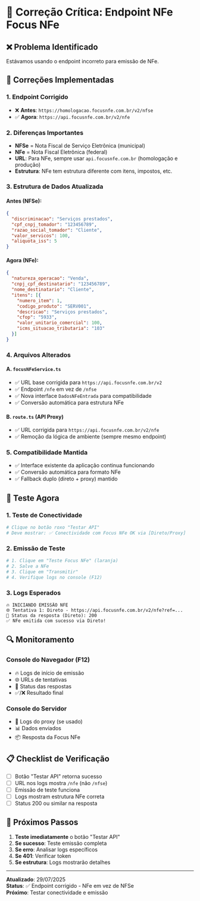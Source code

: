 # 🎯 Correção Crítica: Endpoint NFe Focus NFe

## ❌ Problema Identificado
Estávamos usando o endpoint incorreto para emissão de NFe.

## 🔧 Correções Implementadas

### **1. Endpoint Corrigido**
- ❌ **Antes**: `https://homologacao.focusnfe.com.br/v2/nfse`
- ✅ **Agora**: `https://api.focusnfe.com.br/v2/nfe`

### **2. Diferenças Importantes**
- **NFSe** = Nota Fiscal de Serviço Eletrônica (municipal)
- **NFe** = Nota Fiscal Eletrônica (federal)
- **URL**: Para NFe, sempre usar `api.focusnfe.com.br` (homologação e produção)
- **Estrutura**: NFe tem estrutura diferente com itens, impostos, etc.

### **3. Estrutura de Dados Atualizada**

#### **Antes (NFSe)**:
```json
{
  "discriminacao": "Serviços prestados",
  "cpf_cnpj_tomador": "123456789",
  "razao_social_tomador": "Cliente",
  "valor_servicos": 100,
  "aliquota_iss": 5
}
```

#### **Agora (NFe)**:
```json
{
  "natureza_operacao": "Venda",
  "cnpj_cpf_destinatario": "123456789",
  "nome_destinatario": "Cliente",
  "itens": [{
    "numero_item": 1,
    "codigo_produto": "SERV001",
    "descricao": "Serviços prestados",
    "cfop": "5933",
    "valor_unitario_comercial": 100,
    "icms_situacao_tributaria": "103"
  }]
}
```

### **4. Arquivos Alterados**

#### **A. `focusNFeService.ts`**
- ✅ URL base corrigida para `https://api.focusnfe.com.br/v2`
- ✅ Endpoint `/nfe` em vez de `/nfse`
- ✅ Nova interface `DadosNFeEntrada` para compatibilidade
- ✅ Conversão automática para estrutura NFe

#### **B. `route.ts` (API Proxy)**
- ✅ URL corrigida para `https://api.focusnfe.com.br/v2/nfe`
- ✅ Remoção da lógica de ambiente (sempre mesmo endpoint)

### **5. Compatibilidade Mantida**
- ✅ Interface existente da aplicação continua funcionando
- ✅ Conversão automática para formato NFe
- ✅ Fallback duplo (direto + proxy) mantido

## 🧪 Teste Agora

### **1. Teste de Conectividade**
```bash
# Clique no botão roxo "Testar API"
# Deve mostrar: ✅ Conectividade com Focus NFe OK via [Direto/Proxy]
```

### **2. Emissão de Teste**
```bash
# 1. Clique em "Teste Focus NFe" (laranja)
# 2. Salve a NFe
# 3. Clique em "Transmitir"
# 4. Verifique logs no console (F12)
```

### **3. Logs Esperados**
```
🔥 INICIANDO EMISSÃO NFE
🌐 Tentativa 1: Direto - https://api.focusnfe.com.br/v2/nfe?ref=...
📡 Status da resposta (Direto): 200
✅ NFe emitida com sucesso via Direto!
```

## 🔍 Monitoramento

### **Console do Navegador (F12)**
- 🔥 Logs de início de emissão
- 🌐 URLs de tentativas
- 📡 Status das respostas
- ✅/❌ Resultado final

### **Console do Servidor**
- 🔄 Logs do proxy (se usado)
- 📊 Dados enviados
- 📦 Resposta da Focus NFe

## 📋 Checklist de Verificação

- [ ] Botão "Testar API" retorna sucesso
- [ ] URL nos logs mostra `/nfe` (não `/nfse`)
- [ ] Emissão de teste funciona
- [ ] Logs mostram estrutura NFe correta
- [ ] Status 200 ou similar na resposta

## 🎯 Próximos Passos

1. **Teste imediatamente** o botão "Testar API"
2. **Se sucesso**: Teste emissão completa
3. **Se erro**: Analisar logs específicos
4. **Se 401**: Verificar token
5. **Se estrutura**: Logs mostrarão detalhes

---

**Atualizado**: 29/07/2025  
**Status**: ✅ Endpoint corrigido - NFe em vez de NFSe  
**Próximo**: Testar conectividade e emissão
